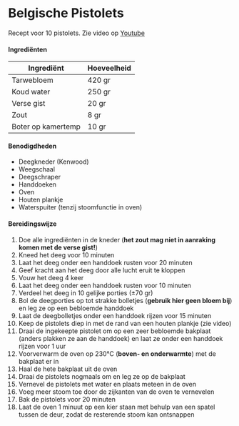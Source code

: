 # Belgische Pistolets

Recept voor 10 pistolets. Zie video op [Youtube](https://www.youtube.com/watch?v=JFS8QS5qnc4)

#### Ingrediënten

| Ingrediënt         | Hoeveelheid |
| ------------------ | ----------- |
| Tarwebloem         | 420 gr      |
| Koud water         | 250 gr      |
| Verse gist         | 20 gr       |
| Zout               | 8 gr        |
| Boter op kamertemp | 10 gr       |

#### Benodigdheden

- Deegkneder (Kenwood)
- Weegschaal
- Deegschraper
- Handdoeken
- Oven
- Houten plankje
- Waterspuiter (tenzij stoomfunctie in oven)

#### Bereidingswijze

1. Doe alle ingrediënten in de kneder (**het zout mag niet in aanraking komen met de verse gist!**)
2. Kneed het deeg voor 10 minuten
3. Laat het deeg onder een handdoek rusten voor 20 minuten
4. Geef kracht aan het deeg door alle lucht eruit te kloppen
5. Vouw het deeg 4 keer
6. Laat het deeg onder een handdoek rusten voor 10 minuten
7. Verdeel het deeg in 10 gelijke porties (±70 gr)
8. Bol de deegporties op tot strakke bolletjes (**gebruik hier geen bloem bij**) en leg ze op een bebloemde handdoek
9. Laat de deegbolletjes onder een handdoek rijzen voor 15 minuten
10. Keep de pistolets diep in met de rand van een houten plankje (zie video)
11. Draai de ingekeepte pistolet om op een zeer bebloemde bakplaat (anders plakken ze aan de handdoek) en laat ze onder een handdoek rijzen voor 1 uur
12. Voorverwarm de oven op 230°C (**boven- en onderwarmte**) met de bakplaat er in
13. Haal de hete bakplaat uit de oven
14. Draai de pistolets nogmaals om en leg ze op de bakplaat
15. Vernevel de pistolets met water en plaats meteen in de oven
16. Voeg meer stoom toe door de zijkanten van de oven te vernevelen
17. Bak de pistolets voor 20 minuten
18.  Laat de oven 1 minuut op een kier staan met behulp van een spatel tussen de deur, zodat de resterende stoom kan ontsnappen 
